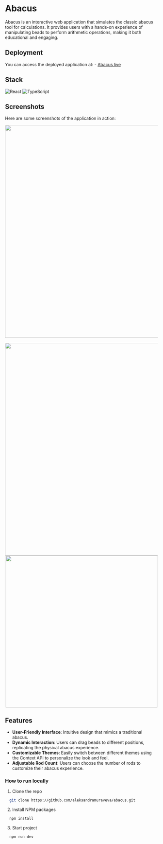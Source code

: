 # Abacus

Abacus is an interactive web application that simulates the classic abacus tool for calculations. It provides users with a hands-on experience of manipulating beads to perform arithmetic operations, making it both educational and engaging.

## Deployment

You can access the deployed application at: - [Abacus live](https://abacus-am.web.app/)

## Stack

![React](https://img.shields.io/badge/react-%2320232a.svg?style=for-the-badge&logo=react&logoColor=%2361DAFB)
![TypeScript](https://img.shields.io/badge/typescript-%23007ACC.svg?style=for-the-badge&logo=typescript&logoColor=white)


## Screenshots

Here are some screenshots of the application in action:

<div align="center">
  <img src="https://github.com/user-attachments/assets/7ea495ae-f0d3-47d2-aebb-c99ebc9744fc" alt="" width="700" />
  <br>
  <br>
  <img src="https://github.com/user-attachments/assets/a50a6daf-40c7-455d-9625-2eea553df132" alt="" width="700"/>
  <img src="" alt="" width="500"/>
</div>

## Features

- **User-Friendly Interface**: Intuitive design that mimics a traditional abacus.
- **Dynamic Interaction**: Users can drag beads to different positions, replicating the physical abacus experience.
- **Customizable Themes**: Easily switch between different themes using the Context API to personalize the look and feel.
- **Adjustable Rod Count**: Users can choose the number of rods to customize their abacus experience.

### How to run locally

1. Clone the repo

```sh
  git clone https://github.com/aleksandramuraveva/abacus.git
```

2. Install NPM packages

```sh
  npm install
```

3. Start project

```sh
  npm run dev
```
